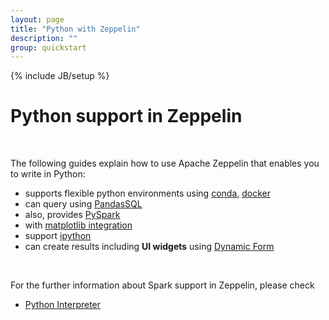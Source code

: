 ```yaml
---
layout: page
title: "Python with Zeppelin"
description: ""
group: quickstart
---
```

<!--
Licensed under the Apache License, Version 2.0 (the "License");
you may not use this file except in compliance with the License.
You may obtain a copy of the License at

http://www.apache.org/licenses/LICENSE-2.0

Unless required by applicable law or agreed to in writing, software
distributed under the License is distributed on an "AS IS" BASIS,
WITHOUT WARRANTIES OR CONDITIONS OF ANY KIND, either express or implied.
See the License for the specific language governing permissions and
limitations under the License.
-->
{% include JB/setup %}

# Python support in Zeppelin 

<div id="toc"></div>

<br/>

The following guides explain how to use Apache Zeppelin that enables you to write in Python:

- supports flexible python environments using [conda](../interpreter/python.html#conda), [docker](../interpreter/python.html#docker)  
- can query using [PandasSQL](../interpreter/python.html#sql-over-pandas-dataframes)
- also, provides [PySpark](../interpreter/spark.html)
- with [matplotlib integration](../interpreter/python.html#matplotlib-integration)
- support [ipython](../interpreter/python.html#ipython-interpreter-pythonipython-recommended) 
- can create results including **UI widgets** using [Dynamic Form](../interpreter/python.html#using-zeppelin-dynamic-forms)

<br/>

For the further information about Spark support in Zeppelin, please check 

- [Python Interpreter](../interpreter/python.html)



